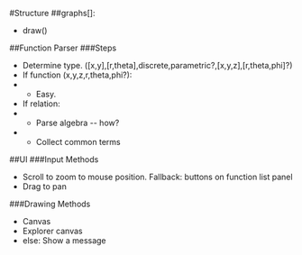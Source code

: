 #Structure
##graphs[]:
* draw()

##Function Parser
###Steps
* Determine type. ([x,y],[r,theta],discrete,parametric?,[x,y,z],[r,theta,phi]?)
* If function (x,y,z,r,theta,phi?):
* * Easy.
* If relation:
* * Parse algebra -- how?
* * Collect common terms

##UI
###Input Methods
* Scroll to zoom to mouse position. Fallback: buttons on function list panel
* Drag to pan


###Drawing Methods
* Canvas
* Explorer canvas
* else: Show a message